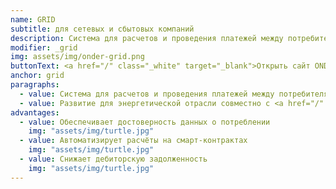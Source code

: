 ```yaml
---
name: GRID
subtitle: для сетевых и сбытовых компаний
description: Система для расчетов и проведения платежей между потребителями и поставщиками ресурсов на основе смарт-контрактов
modifier: _grid
img: assets/img/onder-grid.png
buttonText: <a href="/" class="_white" target="_blank">Открыть сайт ONDER.GRID</a>
anchor: grid
paragraphs:
  - value: Система для расчетов и проведения платежей между потребителями и поставщиками ресурсов на основе смарт-контрактов
  - value: Развитие для энергетической отрасли совместно с <a href="/" class="markdown__company-name">Мосэлектро</a>.
advantages:
  - value: Обеспечивает достоверность данных о потреблении
    img: "assets/img/turtle.jpg"
  - value: Автоматизирует расчёты на смарт-контрактах
    img: "assets/img/turtle.jpg"
  - value: Снижает дебиторскую задолженность
    img: "assets/img/turtle.jpg"
---
```

